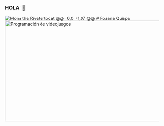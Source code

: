 ### HOLA! 👋   
<img class="d-block width-fit height-auto mx-auto rounded-1" src="/images/mona-the-rivetertocat.png" alt="Mona the Rivetertocat">
@@ -0,0 +1,97 @@
# Rosana Quispe 

<img class="alignnone size-full wp-image-8007 entered lazyloaded" src="https://experienciajoven.com/wp-content/uploads/2020/11/programacion_gamer_001.gif" alt="Programación de videojuegos" width="700" height="330" data-lazy-src="https://experienciajoven.com/wp-content/uploads/2020/11/programacion_gamer_001.gif" data-ll-status="loaded">


